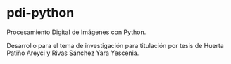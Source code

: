 # pdi-python
Procesamiento Digital de Imágenes con Python.

Desarrollo para el tema de investigación para titulación por tesis de Huerta Patiño Areyci y Rivas Sánchez Yara Yescenia.



